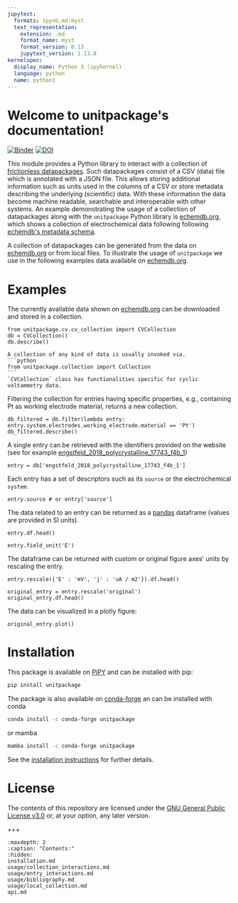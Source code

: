 ```yaml
---
jupytext:
  formats: ipynb,md:myst
  text_representation:
    extension: .md
    format_name: myst
    format_version: 0.13
    jupytext_version: 1.13.8
kernelspec:
  display_name: Python 3 (ipykernel)
  language: python
  name: python3
---
```


Welcome to unitpackage's documentation!
========================================
[![Binder](https://mybinder.org/badge_logo.svg)](https://mybinder.org/v2/gh/echemdb/unitpackage/0.6.0?urlpath=tree%2Fdoc%2Fusage%2Fentry_interactions.md)
[![DOI](https://zenodo.org/badge/DOI/10.5281/zenodo.6502901.svg)](https://doi.org/10.5281/zenodo.6502901)

This module provides a Python library to interact with a collection of
[frictionless datapackages](https://frictionlessdata.io/). Such datapackages consist of a CSV (data) file which is annotated with a JSON file.
This allows storing additional information such as units used in the columns of a CSV or store metadata describing the underlying (scientific) data. With these information the data become machine readable, searchable and interoperable with other systems. An example demonstrating the usage of a collection of datapackages along with the `unitpackage` Python library is [echemdb.org](https://www.echemdb.org), which shows a collection of electrochemical data following following [echemdb's metadata schema](https://github.com/echemdb/metadata-schema).

A collection of datapackages can be generated from the data on [echemdb.org](https://www.echemdb.org) or from local files. To illustrate the usage of `unitpackage` we use in the following examples data available on [echemdb.org](https://www.echemdb.org).

Examples
========

The currently available data shown on [echemdb.org](https://www.echemdb.org) can be downloaded and stored in a collection.

```{code-cell} ipython3
from unitpackage.cv.cv_collection import CVCollection
db = CVCollection()
db.describe()
```

````{note}
A collection of any kind of data is usually invoked via.
```python
from unitpackage.collection import Collection
```
`CVCollection` class has functionalities specific for cyclic voltammetry data.
````

Filtering the collection for entries having specific properties, e.g., containing Pt as working electrode material, returns a new collection.

```{code-cell} ipython3
db_filtered = db.filter(lambda entry: entry.system.electrodes.working_electrode.material == 'Pt')
db_filtered.describe()
```

A single entry can be retrieved with the identifiers provided on the website
(see for example [engstfeld_2018_polycrystalline_17743_f4b_1](https://echemdb.github.io/website/cv/entries/engstfeld_2018_polycrystalline_17743_f4b_1/))

```{code-cell} ipython3
entry = db['engstfeld_2018_polycrystalline_17743_f4b_1']
```

Each entry has a set of descriptors such as its ``source`` or the electrochemical ``system``.

```{code-cell} ipython3
entry.source # or entry['source']
```

The data related to an entry can be returned as a [pandas](https://pandas.pydata.org/) dataframe (values are provided in SI units).

```{code-cell} ipython3
entry.df.head()
```

```{code-cell} ipython3
entry.field_unit('E')
```

The dataframe can be returned with custom or original figure axes' units by rescaling the entry.

```{code-cell} ipython3
entry.rescale({'E' : 'mV', 'j' : 'uA / m2'}).df.head()
```

```{code-cell} ipython3
original_entry = entry.rescale('original')
original_entry.df.head()
```

The data can be visualized in a plotly figure:

```{code-cell} ipython3
original_entry.plot()
```

Installation
============

This package is available on [PiPY](https://pypi.org/project/unitpackage/) and can be installed with pip:

```sh .noeval
pip install unitpackage
```

The package is also available on [conda-forge](https://github.com/conda-forge/unitpackage-feedstock) an can be installed with conda

```sh .noeval
conda install -c conda-forge unitpackage
```

or mamba

```sh .noeval
mamba install -c conda-forge unitpackage
```

See the [installation instructions](installation.md) for further details.

License
=======

The contents of this repository are licensed under the [GNU General Public
License v3.0](https://www.gnu.org/licenses/gpl-3.0.html) or, at your option, any later version.

+++

```{toctree}
:maxdepth: 2
:caption: "Contents:"
:hidden:
installation.md
usage/collection_interactions.md
usage/entry_interactions.md
usage/bibliography.md
usage/local_collection.md
api.md
```
